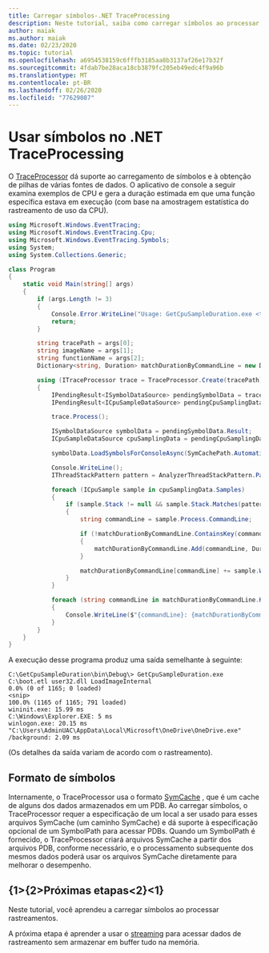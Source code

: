 ```yaml
---
title: Carregar símbolos-.NET TraceProcessing
description: Neste tutorial, saiba como carregar símbolos ao processar rastreamentos.
author: maiak
ms.author: maiak
ms.date: 02/23/2020
ms.topic: tutorial
ms.openlocfilehash: a6954538159c6fffb3185aa8b3137af26e17b32f
ms.sourcegitcommit: 4fdab7be28aca18cb3879fc205eb49edc4f9a96b
ms.translationtype: MT
ms.contentlocale: pt-BR
ms.lasthandoff: 02/26/2020
ms.locfileid: "77629087"
---
```

# <a name="use-symbols-in-net-traceprocessing"></a>Usar símbolos no .NET TraceProcessing

O [TraceProcessor](https://docs.microsoft.com/dotnet/api/microsoft.windows.eventtracing.traceprocessor) dá suporte ao carregamento de símbolos e à obtenção de pilhas de várias fontes de dados. O aplicativo de console a seguir examina exemplos de CPU e gera a duração estimada em que uma função específica estava em execução (com base na amostragem estatística do rastreamento de uso da CPU).

```csharp
using Microsoft.Windows.EventTracing;
using Microsoft.Windows.EventTracing.Cpu;
using Microsoft.Windows.EventTracing.Symbols;
using System;
using System.Collections.Generic;

class Program
{
    static void Main(string[] args)
    {
        if (args.Length != 3)
        {
            Console.Error.WriteLine("Usage: GetCpuSampleDuration.exe <trace.etl> <imageName> <functionName>");
            return;
        }

        string tracePath = args[0];
        string imageName = args[1];
        string functionName = args[2];
        Dictionary<string, Duration> matchDurationByCommandLine = new Dictionary<string, Duration>();

        using (ITraceProcessor trace = TraceProcessor.Create(tracePath))
        {
            IPendingResult<ISymbolDataSource> pendingSymbolData = trace.UseSymbols();
            IPendingResult<ICpuSampleDataSource> pendingCpuSamplingData = trace.UseCpuSamplingData();

            trace.Process();

            ISymbolDataSource symbolData = pendingSymbolData.Result;
            ICpuSampleDataSource cpuSamplingData = pendingCpuSamplingData.Result;

            symbolData.LoadSymbolsForConsoleAsync(SymCachePath.Automatic, SymbolPath.Automatic).GetAwaiter().GetResult();

            Console.WriteLine();
            IThreadStackPattern pattern = AnalyzerThreadStackPattern.Parse($"{imageName}!{functionName}");

            foreach (ICpuSample sample in cpuSamplingData.Samples)
            {
                if (sample.Stack != null && sample.Stack.Matches(pattern))
                {
                    string commandLine = sample.Process.CommandLine;

                    if (!matchDurationByCommandLine.ContainsKey(commandLine))
                    {
                        matchDurationByCommandLine.Add(commandLine, Duration.Zero);
                    }

                    matchDurationByCommandLine[commandLine] += sample.Weight;
                }
            }

            foreach (string commandLine in matchDurationByCommandLine.Keys)
            {
                Console.WriteLine($"{commandLine}: {matchDurationByCommandLine[commandLine]}");
            }
        }
    }
}
```

A execução desse programa produz uma saída semelhante à seguinte:

```shell
C:\GetCpuSampleDuration\bin\Debug\> GetCpuSampleDuration.exe C:\boot.etl user32.dll LoadImageInternal
0.0% (0 of 1165; 0 loaded)
<snip>
100.0% (1165 of 1165; 791 loaded)
wininit.exe: 15.99 ms
C:\Windows\Explorer.EXE: 5 ms
winlogon.exe: 20.15 ms
"C:\Users\AdminUAC\AppData\Local\Microsoft\OneDrive\OneDrive.exe" /background: 2.09 ms
```

(Os detalhes da saída variam de acordo com o rastreamento).

## <a name="symbols-format"></a>Formato de símbolos

Internamente, o TraceProcessor usa o formato [SymCache](https://docs.microsoft.com/windows-hardware/test/wpt/loading-symbols#symcache-path) , que é um cache de alguns dos dados armazenados em um PDB. Ao carregar símbolos, o TraceProcessor requer a especificação de um local a ser usado para esses arquivos SymCache (um caminho SymCache) e dá suporte à especificação opcional de um SymbolPath para acessar PDBs. Quando um SymbolPath é fornecido, o TraceProcessor criará arquivos SymCache a partir dos arquivos PDB, conforme necessário, e o processamento subsequente dos mesmos dados poderá usar os arquivos SymCache diretamente para melhorar o desempenho.

## <a name="next-steps"></a>{1&gt;{2&gt;Próximas etapas&lt;2}&lt;1}

Neste tutorial, você aprendeu a carregar símbolos ao processar rastreamentos.

A próxima etapa é aprender a usar o [streaming](streaming.md) para acessar dados de rastreamento sem armazenar em buffer tudo na memória.
